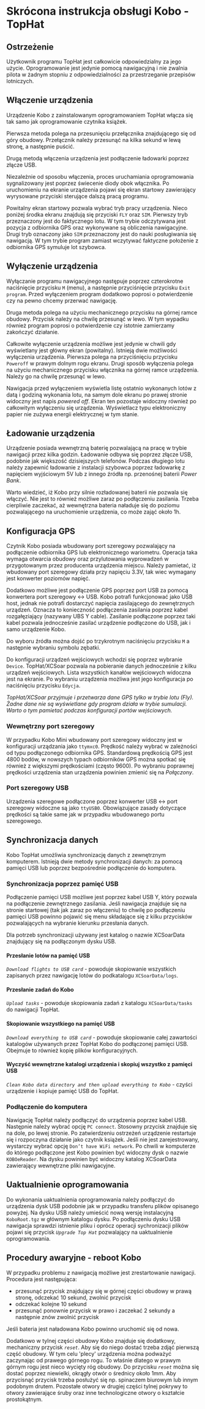 Skrócona instrukcja obsługi Kobo - TopHat
=========================================

Ostrzeżenie
-----------

Użytkownik programu TopHat jest całkowicie odpowiedzialny za jego użycie. Oprogramowanie jest
jedynie pomocą nawigacyjną i nie zwalnia pilota w żadnym stopniu z odpowiedzialności za
przestrzeganie przepisów lotniczych.


Włączenie urządzenia
--------------------

Urządzenie Kobo z zainstalowanym oprogramowaniem TopHat włącza się tak samo jak oprogramowanie czytnika książek. 

Pierwsza metoda polega na przesunięciu przełącznika znajdującego się od góry obudowy. Przełącznik należy przesunąć
na kilka sekund w lewą stronę, a następnie puścić.

Drugą metodą włączenia urządzenia jest podłączenie ładowarki poprzez złącze USB.

Niezależnie od sposobu włączenia, proces uruchamiania oprogramowania sygnalizowany jest poprzez świecenie diody
obok włącznika. Po uruchomieniu na ekranie urządzenia pojawi się ekran startowy zawierający wyrysowane
przyciski sterujące dalszą pracą programu.

Powitalny ekran startowy pozwala wybrać tryb pracy urządzenia. Nieco poniżej środka ekranu znajdują się przyciski
`FLY` oraz `SIM`. Pierwszy tryb przeznaczony jest do faktycznego lotu. W tym trybie odczytywana jest pozycja z
odbiornika GPS oraz wykonywane są obliczenia nawigacyjne. Drugi tryb oznaczony jako `SIM` przeznaczony
jest do nauki posługiwania się nawigacją. W tym trybie program zamiast wczytywać faktyczne położenie z odbiornika
GPS symuluje lot szybowca.

Wyłączenie urządzenia
---------------------

Wyłączanie programu nawigacyjnego następuje poprzez czterokrotne naciśnięcie przycisku `M` (menu), a następnie
przyciśnięcie przycisku `Exit program`. Przed wyłączeniem program dodatkowo poprosi o potwierdzenie czy na
pewno chcemy przerwać nawigację.

Druga metoda polega na użyciu mechanicznego przycisku na górnej ramce obudowy. Przycisk należy na chwilę
przesunąć w lewo. W tym wypadku również program poprosi o potwierdzenie czy istotnie zamierzamy zakończyć
działanie. 

Całkowite wyłączenie urządzenia możliwe jest jedynie w chwili gdy wyświetlany jest główny ekran (powitalny).
Istnieją dwie możliwości wyłączenia urządzenia. Pierwsza polega na przyciśnięciu przycisku `Poweroff` w prawym
dolnym rogu ekranu. Drugi sposób wyłączenia polega na użyciu mechanicznego przycisku włącznika na górnej ramce 
urządzenia. Należy go na chwilę przesunąć w lewo.

Nawigacja przed wyłączeniem wyświetla listę ostatnio wykonanych lotów z datą i godziną wykonania lotu,
na samym dole ekranu po prawej stronie widoczny jest napis _powered off_. Ekran ten pozostaje widoczny
również po całkowitym wyłączeniu się urządzenia. Wyświetlacz typu elektroniczny papier nie zużywa energii
elektrycznej w tym stanie.

Ładowanie urządzenia
--------------------
Urządzenie posiada wewnętrzną baterię pozwalającą na pracę w trybie nawigacji przez kilka godzin. Ładowanie
odbywa się poprzez złącze USB, podobnie jak większość dzisiejszych telefonów. Podczas długiego lotu należy
zapewnić ładowanie z instalacji szybowca poprzez ładowarkę z napięciem wyjściowym 5V lub z innego źródła
np. przenośnej baterii _Power Bank_.

Warto wiedzieć, iż Kobo przy silnie rozładowanej baterii nie pozwala się włączyć. Nie jest to również możliwe
zaraz po podłączeniu zasilania. Trzeba cierpliwie zaczekać, aż wewnętrzna bateria naładuje się do poziomu 
pozwalającego na uruchomienie urządzenia, co może zająć około 1h.


Konfiguracja GPS 
----------------
Czytnik Kobo posiada wbudowany port szeregowy pozwalający na podłączenie odbiornika GPS lub elektronicznego
wariometru. Operacja taka wymaga otwarcia obudowy oraz przylutowania wyprowadzeń w przygotowanym przez
producenta urządzenia miejscu. Należy pamietać, iż wbudowany port szeregowy działa przy napięciu 3.3V, tak
wiec wymagany jest konwerter poziomów napięć.

Dodatkowo możliwe jest podłączenie GPS poprzez port USB za pomocą konwertera port szeregowy <-> USB. Kobo potrafi
funkcjonować jako USB host, jednak nie potrafi dostarczyć napięcia zasilającego do zewnętrznych urządzeń. 
Oznacza to konieczność podłączenia zasilania poprzez kabel rozgałęziający (nazywany UBS Y cable). Zasilanie
podłączone poprzez taki kabel pozwala jednocześnie zasilać urządzenie podłączone do USB,
jak i samo urządzenie Kobo.

Do wyboru źródła można dojść po trzykrotnym naciśnięciu przycisku `M` a następnie wybraniu symbolu zębatki.

Do konfiguracji urządzeń wejściowych wchodzi się poprzez wybranie `Device`. TopHat/XCSoar pozwala na
pobieranie danych jednocześnie z kilku urządzeń wejściowych. Lista wszystkich kanałów wejściowych widoczna
jest na ekranie. Po wybraniu urządzenia możliwa jest jego konfiguracja po naciśnięciu przycisku `Edycja`. 

_TopHat/XCSoar przyjmuje i przetwarza dane GPS tylko w trybie lotu (Fly). Żadne dane nie są wyświetlane gdy
program działa w trybie sumulacji. Warto o tym pamietać podczas konfiguracji portów wejściowych._


### Wewnętrzny port szeregowy

W przypadku Kobo Mini wbudowany port szeregowy widoczny jest w konfiguracji urządzania jako
`ttymxc0`. Prędkość należy wybrać w zależności od typu podłączonego odbiornika GPS. Standardową
prędkością GPS jest 4800 bodów, w nowszych typach odbiorników GPS można spotkać się również z większymi
prędkościami (często 9600). Po wybraniu poprawnej prędkości urządzenia stan urządzenia powinien
zmienić się na _Połączony_. 

### Port szeregowy USB 

Urządzenia szeregowe podłączone poprzez konwerter USB <-> port szeregowy widoczne są jako `ttyUSB0`.
Obowiązujące zasady dotyczące prędkości są takie same jak w przypadku wbudowanego portu szeregowego.


Synchronizacja danych
---------------------

Kobo TopHat umożliwia synchronizację danych z zewnętrznym komputerem. Istnieją dwie metody
synchronizacji danych: za pomocą pamięci USB lub poprzez bezpośrednie podłączenie do komputera. 

### Synchronizacja poprzez pamięć USB  

Podłączenie pamięci USB możliwe jest poprzez kabel USB Y, który pozwala na podłączenie zewnętrznego zasilania.
Jeśli nawigacja znajduje się na stronie startowej (tak jak zaraz po włączeniu) to chwilę po podłączeniu
pamięci USB powinno pojawić się menu składające się z kilku przycisków pozwalających na wybranie kierunku
przesłania danych.

Dla potrzeb synchronizacji używany jest katalog o nazwie XCSoarData znajdujący się na podłączonym dysku USB.

#### Przesłanie lotów na pamięć USB
_`Download flights to USB card`_ - powoduje skopiowanie wszystkich zapisanych przez nawigację lotów do
podkatalogu `XCSoarData/logs`.

#### Przesłanie zadań do Kobo
_`Upload tasks`_ - powoduje skopiowania zadań z katalogu `XCSoarData/tasks`
do nawigacji TopHat.
  
#### Skopiowanie wszystkiego na pamięć USB
_`Download everything to USB card`_ - powoduje skopiowanie
całej zawartości katalogów używanych przez TopHat Kobo do podłączonej pamięci USB. Obejmuje to
również kopię plików konfiguracyjnych.

#### Wyczyść wewnętrzne katalogi urządzenia i skopiuj wszystko z pamięci USB
_`Clean Kobo data directory and then upload everything to Kobo`_ - czyści urządzenie i kopiuje pamięć USB
do TopHat.


### Podłączenie do komputera

Nawigację TopHat należy podłączyć do urządzenia poprzez kabel USB. Następnie należy wybrać
opcję `PC connect`. Stosowny przycisk znajduje się na dole, po lewej stronie. Po zatwierdzeniu
ostrzeżeń urządzenie restartuje się i rozpoczyna działanie jako czytnik książek. Jeśli nie jest
zarejestrowany, wystarczy wybrać opcję `Don’t have WiFi network`. Po chwili w komputerze do którego
podłączone jest Kobo powinien być widoczny dysk o nazwie `KOBOeReader`. Na dysku powinien być
widoczny katalog XCSoarData zawierający wewnętrzne pliki nawigacyjne.


Uaktualnienie oprogramowania
----------------------------

Do wykonania uaktualnienia oprogramowania należy podłączyć do urządzenia dysk USB podobnie jak 
w przypadku transferu plików opisanego powyżej. Na dysku USB należy umieścić nową wersję 
instalacyjną `KoboRoot.tgz` w głównym katalogu dysku. Po podłączeniu dysku USB nawigacja
sprawdzi istnienie pliku i oprócz operacji sychronizacji plików pojawi się przycisk
_`Upgrade Top Hat`_ pozwalający na uaktualnienie oprogramowania.


Procedury awaryjne - reboot Kobo
--------------------------------

W przypadku problemu z nawigacją możliwe jest zrestartowanie nawigacji. Procedura jest następująca:
- przesunąć przycisk znajdujący się w górnej części obudowy w prawą stronę, odczekać 10 sekund, zwolnić przycisk
- odczekać kolejne 10 sekund
- przesunąć ponownie przycisk w prawo i zaczekać 2 sekundy a następnie znów zwolnić przycisk

Jeśli bateria jest naładowana Kobo powinno uruchomić się od nowa. 

Dodatkowo w tylnej części obudowy Kobo znajduje się dodatkowy, mechaniczny przycisk _`reset`_. 
Aby się do niego dostać trzeba zdjąć pierwszą część obudowy. W tym celu 'plecy' urządzenia można
podważyć zaczynając od prawego górnego rogu. To właśnie dlatego w prawym górnym rogu jest nieco
wycięty róg obudowy. Do przycisku _`reset`_ można się dostać poprzez niewielki, okrągły otwór
o średnicy około 1mm. Aby przycisnąć przycisk trzeba posłużyć się np. spinaczem biurowym lub innym
podobnym drutem. Pozostałe otwory w drugiej części tylnej pokrywy to otwory zawierające śruby oraz
inne technologiczne otwory o kształcie prostokątnym. 

